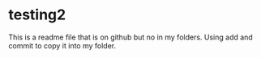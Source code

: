 # testing2

This is a readme file that is on github but no in my folders. Using add and commit to copy it into my folder.
